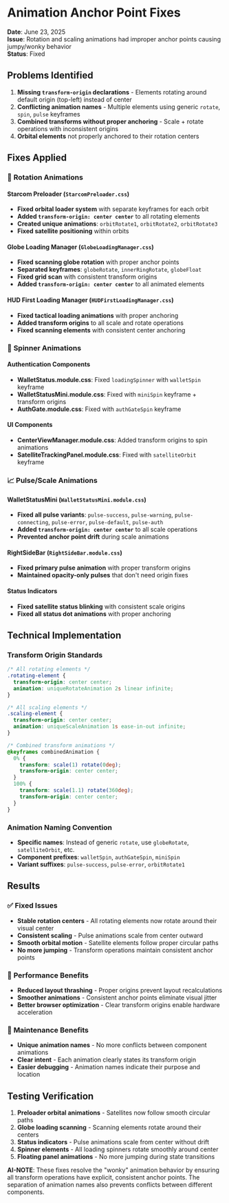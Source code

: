 # Animation Anchor Point Fixes

**Date**: June 23, 2025  
**Issue**: Rotation and scaling animations had improper anchor points causing jumpy/wonky behavior  
**Status**: Fixed  

## Problems Identified

1. **Missing `transform-origin` declarations** - Elements rotating around default origin (top-left) instead of center
2. **Conflicting animation names** - Multiple elements using generic `rotate`, `spin`, `pulse` keyframes
3. **Combined transforms without proper anchoring** - Scale + rotate operations with inconsistent origins
4. **Orbital elements** not properly anchored to their rotation centers

## Fixes Applied

### 🔄 **Rotation Animations**

#### Starcom Preloader (`StarcomPreloader.css`)
- **Fixed orbital loader system** with separate keyframes for each orbit
- **Added `transform-origin: center center`** to all rotating elements
- **Created unique animations**: `orbitRotate1`, `orbitRotate2`, `orbitRotate3`
- **Fixed satellite positioning** within orbits

#### Globe Loading Manager (`GlobeLoadingManager.css`)
- **Fixed scanning globe rotation** with proper anchor points
- **Separated keyframes**: `globeRotate`, `innerRingRotate`, `globeFloat`
- **Fixed grid scan** with consistent transform origins
- **Added `transform-origin: center center`** to all animated elements

#### HUD First Loading Manager (`HUDFirstLoadingManager.css`)
- **Fixed tactical loading animations** with proper anchoring
- **Added transform origins** to all scale and rotate operations
- **Fixed scanning elements** with consistent center anchoring

### 🎯 **Spinner Animations**

#### Authentication Components
- **WalletStatus.module.css**: Fixed `loadingSpinner` with `walletSpin` keyframe
- **WalletStatusMini.module.css**: Fixed with `miniSpin` keyframe + transform origins
- **AuthGate.module.css**: Fixed with `authGateSpin` keyframe

#### UI Components
- **CenterViewManager.module.css**: Added transform origins to spin animations
- **SatelliteTrackingPanel.module.css**: Fixed with `satelliteOrbit` keyframe

### 📈 **Pulse/Scale Animations**

#### WalletStatusMini (`WalletStatusMini.module.css`)
- **Fixed all pulse variants**: `pulse-success`, `pulse-warning`, `pulse-connecting`, `pulse-error`, `pulse-default`, `pulse-auth`
- **Added `transform-origin: center center`** to all scale operations
- **Prevented anchor point drift** during scale animations

#### RightSideBar (`RightSideBar.module.css`)
- **Fixed primary pulse animation** with proper transform origins
- **Maintained opacity-only pulses** that don't need origin fixes

#### Status Indicators
- **Fixed satellite status blinking** with consistent scale origins
- **Fixed all status dot animations** with proper anchoring

## Technical Implementation

### Transform Origin Standards
```css
/* All rotating elements */
.rotating-element {
  transform-origin: center center;
  animation: uniqueRotateAnimation 2s linear infinite;
}

/* All scaling elements */
.scaling-element {
  transform-origin: center center;
  animation: uniqueScaleAnimation 1s ease-in-out infinite;
}

/* Combined transform animations */
@keyframes combinedAnimation {
  0% { 
    transform: scale(1) rotate(0deg);
    transform-origin: center center;
  }
  100% { 
    transform: scale(1.1) rotate(360deg);
    transform-origin: center center;
  }
}
```

### Animation Naming Convention
- **Specific names**: Instead of generic `rotate`, use `globeRotate`, `satelliteOrbit`, etc.
- **Component prefixes**: `walletSpin`, `authGateSpin`, `miniSpin`
- **Variant suffixes**: `pulse-success`, `pulse-error`, `orbitRotate1`

## Results

### ✅ **Fixed Issues**
- **Stable rotation centers** - All rotating elements now rotate around their visual center
- **Consistent scaling** - Pulse animations scale from center outward
- **Smooth orbital motion** - Satellite elements follow proper circular paths
- **No more jumping** - Transform operations maintain consistent anchor points

### 🎯 **Performance Benefits**
- **Reduced layout thrashing** - Proper origins prevent layout recalculations
- **Smoother animations** - Consistent anchor points eliminate visual jitter
- **Better browser optimization** - Clear transform origins enable hardware acceleration

### 🔧 **Maintenance Benefits**
- **Unique animation names** - No more conflicts between component animations
- **Clear intent** - Each animation clearly states its transform origin
- **Easier debugging** - Animation names indicate their purpose and location

## Testing Verification

1. **Preloader orbital animations** - Satellites now follow smooth circular paths
2. **Globe loading scanning** - Scanning elements rotate around their centers
3. **Status indicators** - Pulse animations scale from center without drift
4. **Spinner elements** - All loading spinners rotate smoothly around center
5. **Floating panel animations** - No more jumping during state transitions

**AI-NOTE**: These fixes resolve the "wonky" animation behavior by ensuring all transform operations have explicit, consistent anchor points. The separation of animation names also prevents conflicts between different components.
